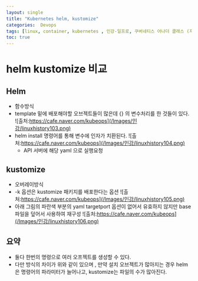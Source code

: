 ```yaml
---
layout: single
title: "Kubernetes helm, kustomize"
categories:  Devops
tags: [linux, container, kubernetes , 인강-일프로, 쿠버네티스 어나더 클래스 (지상편) - Sprint 1 2 , DevOps ,jenkins ,CI/DC ,Jenkens ,kustomize, helm ]
toc: true
---
```




# helm kustomize 비교

## Helm 
- 함수방식
- template 밑에 배포해야할 오브젝트들이 많은데  {} 의 변수처리를 한 것들이 있다.
  ![출처:https://cafe.naver.com/kubeops](/Images/인강/linuxhistory103.png)
- helm install 명령어를 통해 변수에 인자가 치환된다.
  ![출처:https://cafe.naver.com/kubeops](/Images/인강/linuxhistory104.png)
  - API 서버에 해당 yaml 으로 실행요청
## kustomize 
- 오버레이방식
- -k 옵션은  kustomize 패키지를 배포한다는 옵션
    ![출처:https://cafe.naver.com/kubeops](/Images/인강/linuxhistory105.png)
- 아래 그림의 파란색 부분의 yaml  targetport 옵션이 없어서 유효하지 않지만  base파일을 덮어서  사용하여 재구성
    ![출처:https://cafe.naver.com/kubeops](/Images/인강/linuxhistory106.png)


## 요약
  - 둘다 한번의 명령으로 여러 오프젝트를 생성할 수 있다.
  - 다만 방식의 차이가 위와 같이 있으며 , 만약 설치 오브젝트가 많아지는 경우 helm은  명령어의 파라미터가 늘어나고, kustomize는 파일의 수가 많아진다.
